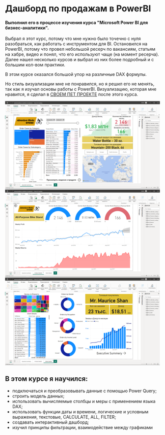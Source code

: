 #  Дашборд по продажам в PowerBI

#### Выполнил его в процессе изучения курса "Microsoft Power BI для бизнес-аналитики". 

  Выбрал я этот курс, потому что мне нужно было точечно с нуля разобраться, как работать с инструментом для BI. Остановился на PowerBI, потому что провел небольшой ресерч по вакансиям, статьям на хабре, видео и понял, что его используют чаще (на момент ресерча). Далее нашел несколько курсов и выбрал из них более подробный и с большим кол-вом практики. 
  
   В этом курсе оказался большой упор на различные DAX формулы.
   
   Но стиль визуализации мне не понравился, но я решил его не менять, так как я изучал основы работы с PowerBI. 
Визуализацию, которая мне нравится, я сделал в [СВОЕМ ПЕТ ПРОЕКТЕ](https://github.com/Fuji-888/pet_project.SQL_PowerBI) после этого курса.

![Иллюстрация к проекту](https://github.com/Fuji-888/pet_project.PowerBI/blob/main/pbi_cycles1.png)
![Иллюстрация к проекту](https://github.com/Fuji-888/pet_project.PowerBI/blob/main/pbi_cycles2.png)
![Иллюстрация к проекту](https://github.com/Fuji-888/pet_project.PowerBI/blob/main/pbi_cycles3.png)

## В этом курсе я научился:
* подключаться и преобразовывать данные с помощью Power Query;
* строить модель данных;
* использовать вычисляемые столбцы и меры с применением языка DAX;
* использовать функции даты и времени, логические и условным выражения, текстовые, CALCULATE, ALL, FILTER;
* создавать интерактивный дашборд;
* изучил принципы фильтрации, взаимодействие между графиками



